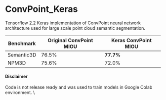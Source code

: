 # ConvPoint_Keras
Tensorflow 2.2 Keras implementation of ConvPoint neural network architecture used for large scale point cloud semantic segmentation.

|  Benchmark  | Original ConvPoint MIOU | Keras ConvPoint MIOU |
| ----------- | ----------------------- | -------------------- |
|  Semantic3D | 76.5%                   | **77.7%**            |
|  NPM3D      | 75.6%                   | 72.0%                |


#### Disclaimer ####
Code is not release ready and was used to train models in Google Colab environment. \
